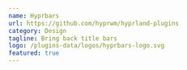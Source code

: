 ```yaml
---
name: Hyprbars
url: https://github.com/hyprwm/hyprland-plugins
category: Design
tagline: Bring back title bars
logo: /plugins-data/logos/hyprbars-logo.svg
featured: true
---
```

